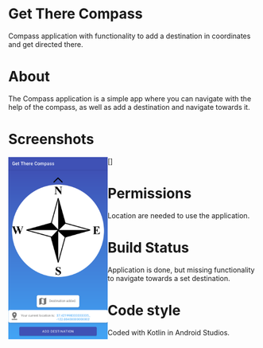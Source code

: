 # Get There Compass
Compass application with functionality to add a destination in coordinates and get directed there.


# About
The Compass application is a simple app where you can navigate with the help of the compass, as well as add a destination and navigate towards it.


# Screenshots


[<img src="https://raw.githubusercontent.com/kasanderh/GetThereCompass/master/Screenshot.png?token=AN346H2WGRJZR33GHNTIAJLAPRKDW" align="left" width="200">]



# Permissions
Location are needed to use the application.

# Build Status
Application is done, but missing functionality to navigate towards a set destination.

# Code style
Coded with Kotlin in Android Studios.
